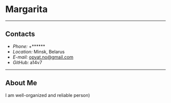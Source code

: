 # **Margarita** 
*********
## **Contacts**
+ *Phone:* +******
+ *Location:* Minsk, Belarus
+ *E-mail:* opyat.no@gmail.com
+ *GitHub:* a14v7
**********
## **About Me**
I am well-organized and reliable person)
